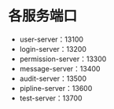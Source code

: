 # 各服务端口

* user-server：13100
* login-server：13200
* permission-server：13300
* message-server：13400
* audit-server：13500
* pipline-server：13600
* test-server：13700

